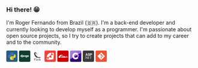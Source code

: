 ### Hi there! 😁

I'm Roger Fernando from Brazil (🇧🇷). I'm a back-end developer and currently looking to develop myself as a programmer. I'm passionate about open source projects, so I try to create projects that can add to my career and to the community.

<p>
  <img src='./assets/python.svg' width='30px' />
  <img src='./assets/django.svg' width='30px' />
  <img src='./assets/flask.svg' width='30px' />
  <img src='./assets/ruby.svg' width='30px' />
  <img src='./assets/ruby-on-rails.svg' width='30px' />
  <img src='./assets/c-sharp.svg' width='30px' />
  <img src='./assets/asp-net.svg' width='30px' />
  <img src='./assets/git.svg' width='30px' />
</p>

